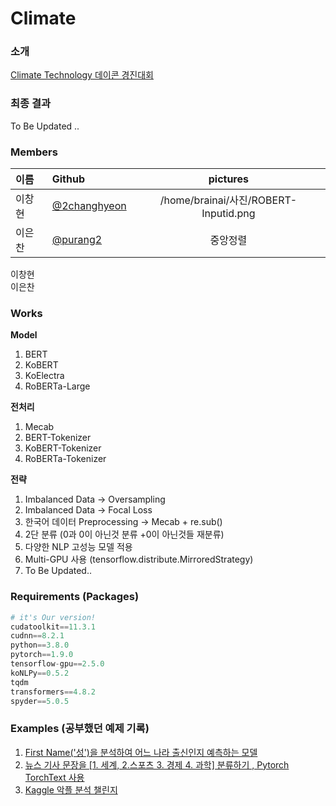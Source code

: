 # Climate  



### 소개 

[Climate Technology 데이콘 경진대회](https://www.notion.so/sangtaeahn/fa65fed2d3994a1c9cb4b7596838790d#cccd2125f49748e5adcb82cc75b8d198)


### 최종 결과 

To Be Updated .. 


### Members 

|이름|Github|pictures|
|:---|:---|:---:|
|이창현|[@2changhyeon](https://github.com/2changhyeon)|/home/brainai/사진/ROBERT-Inputid.png|
|이은찬|[@purang2](https://github.com/purang2)|중앙정렬|

이창현  
이은찬  


### Works 

**Model**   
1. BERT     
2. KoBERT  
3. KoElectra  
4. RoBERTa-Large  


**전처리**   
1. Mecab 
2. BERT-Tokenizer
3. KoBERT-Tokenizer
4. RoBERTa-Tokenizer 


**전략**
1. Imbalanced Data → Oversampling  
2. Imbalanced Data → Focal Loss  
3. 한국어 데이터 Preprocessing → Mecab + re.sub()  
4. 2단 분류 (0과 0이 아닌것 분류 +0이 아닌것들 재분류) 
5. 다양한 NLP 고성능 모델 적용  
6. Multi-GPU 사용 (tensorflow.distribute.MirroredStrategy)  
7. To Be Updated..





### Requirements (Packages)

```python
# it's Our version!  
cudatoolkit==11.3.1  
cudnn==8.2.1
python==3.8.0
pytorch==1.9.0 
tensorflow-gpu==2.5.0
koNLPy==0.5.2
tqdm
transformers==4.8.2
spyder==5.0.5  
```













### Examples (공부했던 예제 기록) 

1. [First Name('성')을 분석하여 어느 나라 출신인지 예측하는 모델](https://tutorials.pytorch.kr/intermediate/char_rnn_classification_tutorial.html)  
2. [뉴스 기사 문장을 [1. 세계, 2.스포츠 3. 경제 4. 과학] 분류하기 , Pytorch TorchText 사용](https://tutorials.pytorch.kr/beginner/text_sentiment_ngrams_tutorial.html)  
3. [Kaggle 악플 분석 챌린지](https://www.kaggle.com/c/jigsaw-toxic-comment-classification-challenge/code)  




